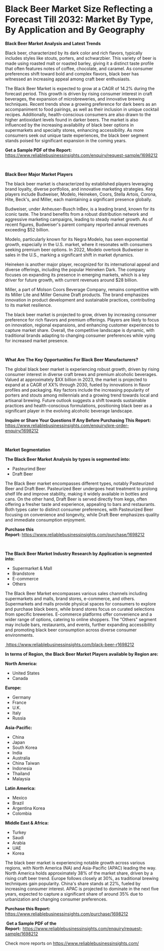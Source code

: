 <p><h1>Black Beer Market Size Reflecting a Forecast Till 2032: Market By Type, By Application and By Geography</h1></p><p><strong>Black Beer Market Analysis and Latest Trends</strong></p>
<p><p>Black beer, characterized by its dark color and rich flavors, typically includes styles like stouts, porters, and schwarzbier. This variety of beer is made using roasted malt or roasted barley, giving it a distinct taste profile that often features notes of coffee, chocolate, and caramel. As consumer preferences shift toward bold and complex flavors, black beer has witnessed an increasing appeal among craft beer enthusiasts.</p><p>The Black Beer Market is expected to grow at a CAGR of 14.2% during the forecast period. This growth is driven by rising consumer interest in craft beverages, the expansion of microbreweries, and innovative brewing techniques. Recent trends show a growing preference for dark beers as an accompaniment to food pairings, as well as their inclusion in unique cocktail recipes. Additionally, health-conscious consumers are also drawn to the higher antioxidant levels found in darker beers. The market is also influenced by the increasing availability of black beer options in supermarkets and specialty stores, enhancing accessibility. As more consumers seek out unique taste experiences, the black beer segment stands poised for significant expansion in the coming years.</p></p>
<p><strong>Get a Sample PDF of the Report:&nbsp;</strong> <a href="https://www.reliablebusinessinsights.com/enquiry/request-sample/1698212?utm_campaign=2245&utm_medium=2&utm_source=Github&utm_content=ia&utm_term=07042025&utm_id=black-beer">https://www.reliablebusinessinsights.com/enquiry/request-sample/1698212</a></p>
<p>&nbsp;</p>
<p><strong>Black Beer Major Market Players</strong></p>
<p><p>The black beer market is characterized by established players leveraging brand loyalty, diverse portfolios, and innovative marketing strategies. Key players include Budweiser, Modelo, Heineken, Coors, Stella Artois, Corona, Hite, Beck's, and Miller, each maintaining a significant presence globally.</p><p>Budweiser, under Anheuser-Busch InBev, is a leading brand, known for its iconic taste. The brand benefits from a robust distribution network and aggressive marketing campaigns, leading to steady market growth. As of recent figures, Budweiser's parent company reported annual revenues exceeding $52 billion.</p><p>Modelo, particularly known for its Negra Modelo, has seen exponential growth, especially in the U.S. market, where it resonates with consumers seeking premium beer options. In 2022, Modelo overtook Budweiser in sales in the U.S., marking a significant shift in market dynamics.</p><p>Heineken is another major player, recognized for its international appeal and diverse offerings, including the popular Heineken Dark. The company focuses on expanding its presence in emerging markets, which is a key driver for future growth, with current revenues around $28 billion.</p><p>Miller, a part of Molson Coors Beverage Company, remains competitive with its Miller Lite and Miller Genuine Draft products. The brand emphasizes innovation in product development and sustainable practices, contributing to its market resilience.</p><p>The black beer market is projected to grow, driven by increasing consumer preference for rich flavors and premium offerings. Players are likely to focus on innovation, regional expansions, and enhancing customer experiences to capture market share. Overall, the competitive landscape is dynamic, with traditional brands adapting to changing consumer preferences while vying for increased market presence.</p></p>
<p>&nbsp;</p>
<p><strong>What Are The Key Opportunities For Black Beer Manufacturers?</strong></p>
<p><p>The global black beer market is experiencing robust growth, driven by rising consumer interest in diverse craft brews and premium alcoholic beverages. Valued at approximately $XX billion in 2023, the market is projected to expand at a CAGR of XX% through 2030, fueled by innovations in flavor profiles and packaging. Key factors include the increasing popularity of porters and stouts among millennials and a growing trend towards local and artisanal brewing. Future outlook suggests a shift towards sustainable practices and health-conscious formulations, positioning black beer as a significant player in the evolving alcoholic beverage landscape.</p></p>
<p><strong>Inquire or Share Your Questions If Any Before Purchasing This Report:</strong> <a href="https://www.reliablebusinessinsights.com/enquiry/pre-order-enquiry/1698212?utm_campaign=2245&utm_medium=2&utm_source=Github&utm_content=ia&utm_term=07042025&utm_id=black-beer">https://www.reliablebusinessinsights.com/enquiry/pre-order-enquiry/1698212</a></p>
<p>&nbsp;</p>
<p><strong>Market Segmentation</strong></p>
<p><strong>The Black Beer Market Analysis by types is segmented into:</strong></p>
<p><ul><li>Pasteurimd Beer</li><li>Draft Beer</li></ul></p>
<p><p>The Black Beer market encompasses different types, notably Pasteurized Beer and Draft Beer. Pasteurized Beer undergoes heat treatment to prolong shelf life and improve stability, making it widely available in bottles and cans. On the other hand, Draft Beer is served directly from kegs, often offering a fresher taste and experience, appealing to bars and restaurants. Both types cater to distinct consumer preferences, with Pasteurized Beer focusing on convenience and longevity, while Draft Beer emphasizes quality and immediate consumption enjoyment.</p></p>
<p><strong>Purchase this Report:&nbsp;</strong><a href="https://www.reliablebusinessinsights.com/purchase/1698212?utm_campaign=2245&utm_medium=2&utm_source=Github&utm_content=ia&utm_term=07042025&utm_id=black-beer">https://www.reliablebusinessinsights.com/purchase/1698212</a></p>
<p>&nbsp;</p>
<p><strong>The Black Beer Market Industry Research by Application is segmented into:</strong></p>
<p><ul><li>Supermarket & Mall</li><li>Brandstore</li><li>E-commerce</li><li>Others</li></ul></p>
<p><p>The Black Beer Market encompasses various sales channels including supermarkets and malls, brand stores, e-commerce, and others. Supermarkets and malls provide physical spaces for consumers to explore and purchase black beers, while brand stores focus on curated selections from specific breweries. E-commerce platforms offer convenience and a wider range of options, catering to online shoppers. The "Others" segment may include bars, restaurants, and events, further expanding accessibility and promoting black beer consumption across diverse consumer environments.</p></p>
<p><a href="https://www.reliablebusinessinsights.com/black-beer-r1698212?utm_campaign=2245&utm_medium=2&utm_source=Github&utm_content=ia&utm_term=07042025&utm_id=black-beer">&nbsp;https://www.reliablebusinessinsights.com/black-beer-r1698212</a></p>
<p><strong>In terms of Region, the Black Beer Market Players available by Region are:</strong></p>
<p>
    <p> <strong> North America: </strong>
        <ul>
            <li>United States</li>
            <li>Canada</li>
        </ul>
        </p> 
    <p> <strong> Europe: </strong>
        <ul>
            <li>Germany</li>
            <li>France</li>
            <li>U.K.</li>
            <li>Italy</li>
            <li>Russia</li>
        </ul>
        </p> 
    <p> <strong> Asia-Pacific: </strong>
        <ul>
            <li>China</li>
            <li>Japan</li>
            <li>South Korea</li>
            <li>India</li>
            <li>Australia</li>
            <li>China Taiwan</li>
            <li>Indonesia</li>
            <li>Thailand</li>
            <li>Malaysia</li>
        </ul>
        </p> 
    <p> <strong> Latin America: </strong>
        <ul>
            <li>Mexico</li>
            <li>Brazil</li>
            <li>Argentina Korea</li>
            <li>Colombia</li>
        </ul>
        </p> 
    <p> <strong> Middle East & Africa: </strong>
        <ul>
            <li>Turkey</li>
            <li>Saudi</li>
            <li>Arabia</li>
            <li>UAE</li>
            <li>Korea</li>
        </ul>
    </p>
    </p>
<p><p>The black beer market is experiencing notable growth across various regions, with North America (NA) and Asia-Pacific (APAC) leading the way. North America holds approximately 38% of the market share, driven by a rising craft beer trend. Europe follows closely at 30%, as traditional brewing techniques gain popularity. China's share stands at 22%, fueled by increasing consumer interest. APAC is projected to dominate in the next five years, expected to capture a significant share of around 35% due to urbanization and changing consumer preferences.</p></p>
<p><strong>Purchase this Report: </strong><a href="https://www.reliablebusinessinsights.com/purchase/1698212?utm_campaign=2245&utm_medium=2&utm_source=Github&utm_content=ia&utm_term=07042025&utm_id=black-beer">https://www.reliablebusinessinsights.com/purchase/1698212</a></p>
<p>&nbsp;<strong>Get a Sample PDF of the Report:&nbsp;&nbsp;</strong><a href="https://www.reliablebusinessinsights.com/enquiry/request-sample/1698212?utm_campaign=2245&utm_medium=2&utm_source=Github&utm_content=ia&utm_term=07042025&utm_id=black-beer">https://www.reliablebusinessinsights.com/enquiry/request-sample/1698212</a></p>
<p><strong></strong></p>
<p>Check more reports on <a href="https://www.reliablebusinessinsights.com/?utm_campaign=2245&utm_medium=2&utm_source=Github&utm_content=ia&utm_term=07042025&utm_id=black-beer">https://www.reliablebusinessinsights.com/</a></p>